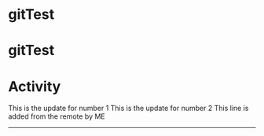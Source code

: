 # gitTest
# gitTest
# Activity
This is the update for number 1
This is the update for number 2
This line is added from the remote by ME
*********